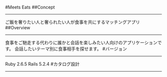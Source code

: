 #Meets Eats
##Concept
____________
ご飯を奢りたい人と奢られたい人が食事を共にするマッチングアプリ
##Overview
____________
食事をご馳走する代わりに誰かと会話を楽しみたい人向けのアプリケーションです。
会話したいテーマ別に食事相手を探せます。
#バージョン
____________
Ruby 2.6.5
Rails 5.2.4
#カタログ設計
____________
